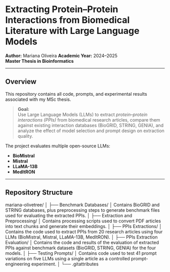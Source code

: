 # Extracting Protein–Protein Interactions from Biomedical Literature with Large Language Models

**Author:** Mariana Oliveira 
**Academic Year:** 2024–2025  
**Master Thesis in Bioinformatics**

---

## Overview

This repository contains all code, prompts, and experimental results associated with my MSc thesis.

> **Goal:**  
> Use Large Language Models (LLMs) to extract *protein–protein interactions (PPIs)* from biomedical research articles, compare them against existing interaction databases (BioGRID, STRING, GENIA), and analyze the effect of model selection and prompt design on extraction quality.

The project evaluates multiple open-source LLMs:

- **BioMistral**
- **Mistral**
- **LLaMA-13B**
- **MedItRON**

---

## Repository Structure

mariana-olivetree/
│
├── Benchmark Databases/
│ Contains BioGRID and STRING databases, plus preprocessing steps to generate benchmark files used for evaluating the extracted PPIs.
│
├── Extraction and Preprocessing/
│ Contains processing scripts used to convert PDF articles into text chunks and generate their embeddings.
│
├── PPIs Extractions/
│ Contains the code used to extract PPIs from 20 research articles using four LLMs (BioMistral, Mistral, LLaMA-13B, MedItRON).
│
├── PPIs Extraction Evaluation/
│ Contains the code and results of the evaluation of extracted PPIs against benchmark datasets (BioGRID, STRING, GENIA) for the four models.
│
├── Testing Prompts/
│ Contains code used to test 41 prompt variations on five LLMs using a single article as a controlled prompt-engineering experiment.
│
└── .gitattributes
